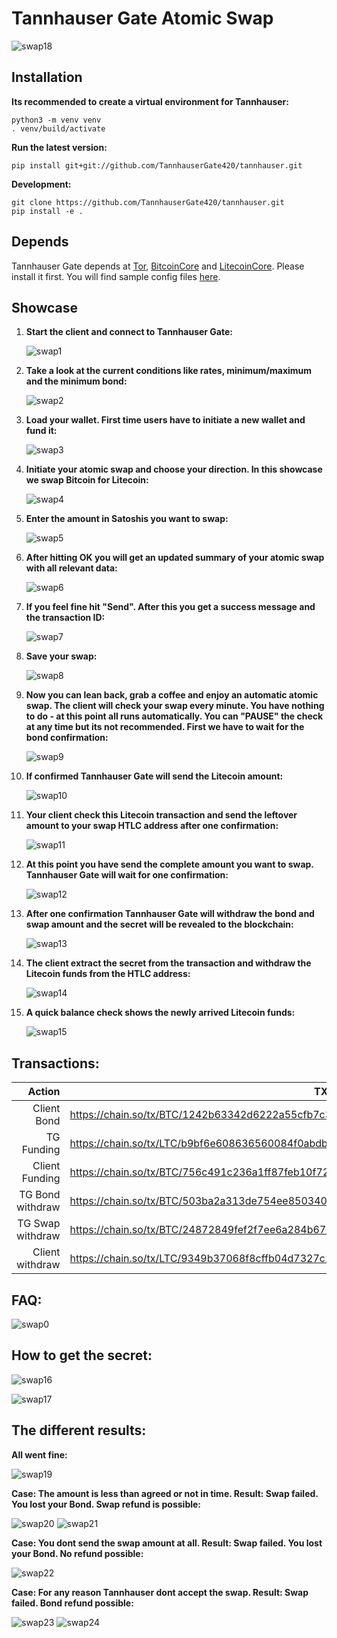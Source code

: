# Tannhauser Gate Atomic Swap

![swap18](https://github.com/TannhauserGate420/tannhauser/blob/main/atomicswap/contrib/images/swap18.png)

## Installation

**Its recommended to create a virtual environment for Tannhauser:**
```
python3 -m venv venv
. venv/build/activate
```

**Run the latest version:**
```
pip install git+git://github.com/TannhauserGate420/tannhauser.git
```

**Development:**
```
git clone https://github.com/TannhauserGate420/tannhauser.git
pip install -e .
```

## Depends

Tannhauser Gate depends at [Tor](https://github.com/torproject/tor), [BitcoinCore](https://github.com/bitcoin/bitcoin) and [LitecoinCore](https://github.com/litecoin-project/litecoin). Please install it first. You will find sample config files [here](https://github.com/TannhauserGate420/tannhauser/tree/main/atomicswap/contrib).

## Showcase

1. **Start the client and connect to Tannhauser Gate:**

   ![swap1](https://github.com/TannhauserGate420/tannhauser/blob/main/atomicswap/contrib/images/swap1.png)


2. **Take a look at the current conditions like rates, minimum/maximum and the minimum bond:**

   ![swap2](https://github.com/TannhauserGate420/tannhauser/blob/main/atomicswap/contrib/images/swap2.png)


3. **Load your wallet. First time users have to initiate a new wallet and fund it:**

   ![swap3](https://github.com/TannhauserGate420/tannhauser/blob/main/atomicswap/contrib/images/swap3.png)


4. **Initiate your atomic swap and choose your direction. In this showcase we swap Bitcoin for Litecoin:**

   ![swap4](https://github.com/TannhauserGate420/tannhauser/blob/main/atomicswap/contrib/images/swap4.png)


5. **Enter the amount in Satoshis you want to swap:**

   ![swap5](https://github.com/TannhauserGate420/tannhauser/blob/main/atomicswap/contrib/images/swap5.png)


6. **After hitting OK you will get an updated summary of your atomic swap with all relevant data:**

   ![swap6](https://github.com/TannhauserGate420/tannhauser/blob/main/atomicswap/contrib/images/swap6.png)


7. **If you feel fine hit "Send". After this you get a success message and the transaction ID:**

   ![swap7](https://github.com/TannhauserGate420/tannhauser/blob/main/atomicswap/contrib/images/swap7.png)


8. **Save your swap:**

   ![swap8](https://github.com/TannhauserGate420/tannhauser/blob/main/atomicswap/contrib/images/swap8.png)


9. **Now you can lean back, grab a coffee and enjoy an automatic atomic swap. The client will check your swap every minute. You have nothing to do - at this point all runs automatically. You can "PAUSE" the check at any time but its not recommended. First we have to wait for the bond confirmation:**

   ![swap9](https://github.com/TannhauserGate420/tannhauser/blob/main/atomicswap/contrib/images/swap9.png)


10. **If confirmed Tannhauser Gate will send the Litecoin amount:**

    ![swap10](https://github.com/TannhauserGate420/tannhauser/blob/main/atomicswap/contrib/images/swap10.png)


11. **Your client check this Litecoin transaction and send the leftover amount to your swap HTLC address after one confirmation:**

    ![swap11](https://github.com/TannhauserGate420/tannhauser/blob/main/atomicswap/contrib/images/swap11.png)


12. **At this point you have send the complete amount you want to swap. Tannhauser Gate will wait for one confirmation:**

    ![swap12](https://github.com/TannhauserGate420/tannhauser/blob/main/atomicswap/contrib/images/swap12.png)


13. **After one confirmation Tannhauser Gate will withdraw the bond and swap amount and the secret will be revealed to the blockchain:**

    ![swap13](https://github.com/TannhauserGate420/tannhauser/blob/main/atomicswap/contrib/images/swap13.png)


14. **The client extract the secret from the transaction and withdraw the Litecoin funds from the HTLC address:**

    ![swap14](https://github.com/TannhauserGate420/tannhauser/blob/main/atomicswap/contrib/images/swap14.png)


15. **A quick balance check shows the newly arrived Litecoin funds:**

    ![swap15](https://github.com/TannhauserGate420/tannhauser/blob/main/atomicswap/contrib/images/swap15.png)

## Transactions:

|           Action | TXID                                                         |
| ---------------: | ------------------------------------------------------------ |
|      Client Bond | https://chain.so/tx/BTC/1242b63342d6222a55cfb7c339142acb3e23937b255aeb108a6783ddad56b07c |
|       TG Funding | https://chain.so/tx/LTC/b9bf6e608636560084f0abdb2a552feaaa18452439c90c0c38abc77c0976fddc |
|   Client Funding | https://chain.so/tx/BTC/756c491c236a1ff87feb10f72001fc2450f1815333b38995f23daf034e17fdb0 |
| TG Bond withdraw | https://chain.so/tx/BTC/503ba2a313de754ee850340dd8aac601df11c3586d115abd8c647ce34bf3e46c |
| TG Swap withdraw | https://chain.so/tx/BTC/24872849fef2f7ee6a284b675eb28c9d2a16bf8b550f586cd185004588dcdf14 |
|  Client withdraw | https://chain.so/tx/LTC/9349b37068f8cffb04d7327c2d92930f3d7771999e31d2e8362c8bb03d7a23f0 |

## FAQ:

![swap0](https://github.com/TannhauserGate420/tannhauser/blob/main/atomicswap/contrib/images/swap0.png)

## How to get the secret:

![swap16](https://github.com/TannhauserGate420/tannhauser/blob/main/atomicswap/contrib/images/swap16.png)

![swap17](https://github.com/TannhauserGate420/tannhauser/blob/main/atomicswap/contrib/images/swap17.png)

## The different results:

**All went fine:**

![swap19](https://github.com/TannhauserGate420/tannhauser/blob/main/atomicswap/contrib/images/swap19.png)

**Case: The amount is less than agreed or not in time. Result: Swap failed. You lost your Bond. Swap refund is possible:**

![swap20](https://github.com/TannhauserGate420/tannhauser/blob/main/atomicswap/contrib/images/swap20.png)
![swap21](https://github.com/TannhauserGate420/tannhauser/blob/main/atomicswap/contrib/images/swap21.png)

**Case: You dont send the swap amount at all. Result: Swap failed. You lost your Bond. No refund possible:**

![swap22](https://github.com/TannhauserGate420/tannhauser/blob/main/atomicswap/contrib/images/swap22.png)

**Case: For any reason Tannhauser dont accept the swap. Result: Swap failed. Bond refund possible:**

![swap23](https://github.com/TannhauserGate420/tannhauser/blob/main/atomicswap/contrib/images/swap23.png)
![swap24](https://github.com/TannhauserGate420/tannhauser/blob/main/atomicswap/contrib/images/swap24.png)

